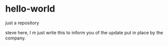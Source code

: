 # hello-world
just a repository

steve here, I m just write this to inform you of the update put in place by the company.
